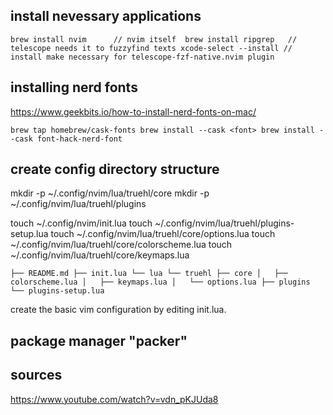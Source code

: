 ## install nevessary applications

`
brew install nvim      // nvim itself 
brew install ripgrep   // telescope needs it to fuzzyfind texts
xcode-select --install // install make necessary for telescope-fzf-native.nvim plugin
`

## installing nerd fonts 
https://www.geekbits.io/how-to-install-nerd-fonts-on-mac/

`
brew tap homebrew/cask-fonts
brew install --cask <font>
brew install --cask font-hack-nerd-font
`

## create config directory structure 

mkdir -p ~/.config/nvim/lua/truehl/core
mkdir -p ~/.config/nvim/lua/truehl/plugins

touch ~/.config/nvim/init.lua
touch ~/.config/nvim/lua/truehl/plugins-setup.lua
touch ~/.config/nvim/lua/truehl/core/options.lua
touch ~/.config/nvim/lua/truehl/core/colorscheme.lua
touch ~/.config/nvim/lua/truehl/core/keymaps.lua

`
├── README.md
├── init.lua
└── lua
    └── truehl
        ├── core
        │   ├── colorscheme.lua
        │   ├── keymaps.lua
        │   └── options.lua
        ├── plugins
        └── plugins-setup.lua
`

create the basic vim configuration by editing init.lua. 

## package manager "packer"

## sources 

https://www.youtube.com/watch?v=vdn_pKJUda8

